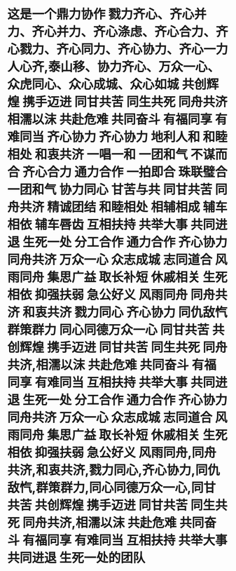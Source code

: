 # 这是一个鼎力协作 戮力齐心、齐心并力、齐心并力、齐心涤虑、齐心合力、齐心戮力、齐心同力、齐心协力、齐心一力 人心齐,泰山移、协力齐心、万众一心、众虎同心、众心成城、众心如城 共创辉煌 携手迈进 同甘共苦 同生共死 同舟共济 相濡以沫 共赴危难 共同奋斗 有福同享 有难同当 齐心协力 齐心协力 地利人和 和睦相处 和衷共济 一唱一和 一团和气 不谋而合 齐心合力 通力合作 一拍即合 珠联璧合 一团和气 协力同心 甘苦与共 同甘共苦 同舟共济 精诚团结 和睦相处 相辅相成 辅车相依 辅车唇齿 互相扶持 共举大事 共同进退 生死一处 分工合作 通力合作 齐心协力 同舟共济 万众一心 众志成城 志同道合 风雨同舟 集思广益 取长补短 休戚相关 生死相依 抑强扶弱 急公好义 风雨同舟 同舟共济 和衷共济 戮力同心 齐心协力 同仇敌忾 群策群力 同心同德万众一心 同甘共苦 共创辉煌 携手迈进 同甘共苦 同生共死 同舟共济,相濡以沫 共赴危难 共同奋斗 有福同享 有难同当 互相扶持 共举大事 共同进退 生死一处 分工合作 通力合作 齐心协力 同舟共济 万众一心 众志成城 志同道合 风雨同舟 集思广益 取长补短 休戚相关 生死相依 抑强扶弱 急公好义 风雨同舟,同舟共济,和衷共济,戮力同心,齐心协力,同仇敌忾,群策群力,同心同德万众一心,同甘共苦 共创辉煌 携手迈进 同甘共苦 同生共死 同舟共济,相濡以沫 共赴危难 共同奋斗 有福同享 有难同当 互相扶持 共举大事 共同进退 生死一处的团队
